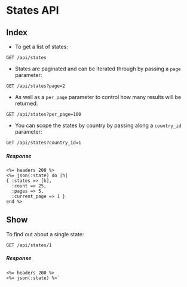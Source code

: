 # States API

## Index

* To get a list of states:
```
GET /api/states
```
* States are paginated and can be iterated through by passing a `page` parameter:
```
GET /api/states?page=2
```
* As well as a `per_page` parameter to control how many results will be returned:
```
GET /api/states?per_page=100
```
* You can scope the states by country by passing along a `country_id` parameter:
```
GET /api/states?country_id=1
```

##### Response
```
<%= headers 200 %>
<%= json(:state) do |h|
{ :states => [h],
  :count => 25,
  :pages => 5,
  :current_page => 1 }
end %>
```

## Show

To find out about a single state:
```
GET /api/states/1
```

##### Response
```
<%= headers 200 %>
<%= json(:state) %>`
